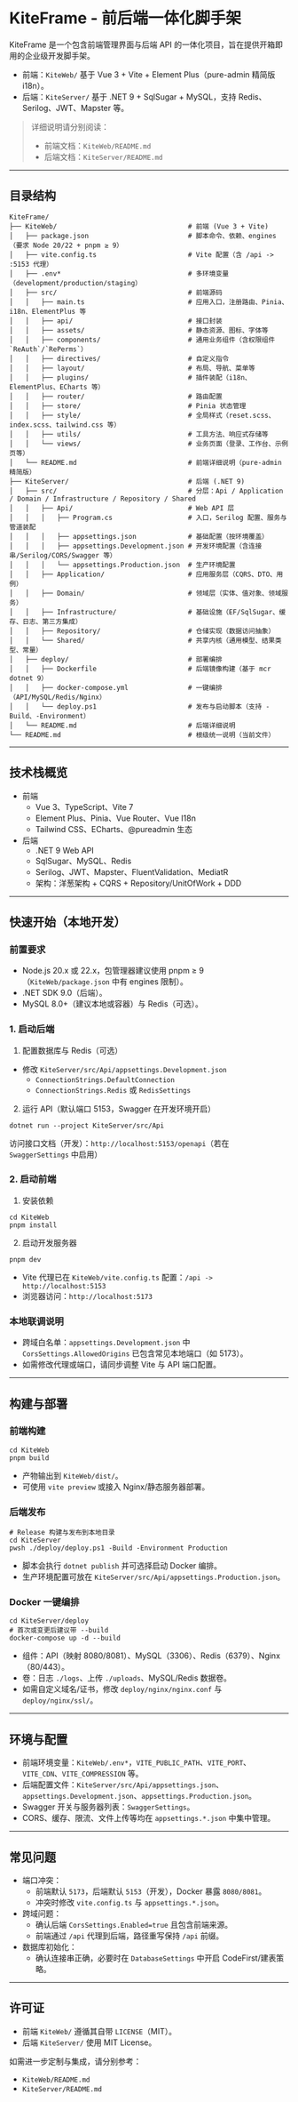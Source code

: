 # KiteFrame - 前后端一体化脚手架

KiteFrame 是一个包含前端管理界面与后端 API 的一体化项目，旨在提供开箱即用的企业级开发脚手架。

- 前端：`KiteWeb/` 基于 Vue 3 + Vite + Element Plus（pure-admin 精简版 i18n）。
- 后端：`KiteServer/` 基于 .NET 9 + SqlSugar + MySQL，支持 Redis、Serilog、JWT、Mapster 等。

> 详细说明请分别阅读：
> - 前端文档：`KiteWeb/README.md`
> - 后端文档：`KiteServer/README.md`

---

## 目录结构

```
KiteFrame/
├── KiteWeb/                                 # 前端 (Vue 3 + Vite)
│   ├── package.json                         # 脚本命令、依赖、engines（要求 Node 20/22 + pnpm ≥ 9）
│   ├── vite.config.ts                       # Vite 配置（含 /api -> :5153 代理）
│   ├── .env*                                # 多环境变量（development/production/staging）
│   ├── src/                                 # 前端源码
│   │   ├── main.ts                          # 应用入口，注册路由、Pinia、i18n、ElementPlus 等
│   │   ├── api/                             # 接口封装
│   │   ├── assets/                          # 静态资源、图标、字体等
│   │   ├── components/                      # 通用业务组件（含权限组件 `ReAuth`/`RePerms`）
│   │   ├── directives/                      # 自定义指令
│   │   ├── layout/                          # 布局、导航、菜单等
│   │   ├── plugins/                         # 插件装配（i18n、ElementPlus、ECharts 等）
│   │   ├── router/                          # 路由配置
│   │   ├── store/                           # Pinia 状态管理
│   │   ├── style/                           # 全局样式（reset.scss、index.scss、tailwind.css 等）
│   │   ├── utils/                           # 工具方法、响应式存储等
│   │   └── views/                           # 业务页面（登录、工作台、示例页等）
│   └── README.md                            # 前端详细说明（pure-admin 精简版）
├── KiteServer/                              # 后端 (.NET 9)
│   ├── src/                                 # 分层：Api / Application / Domain / Infrastructure / Repository / Shared
│   │   ├── Api/                             # Web API 层
│   │   │   ├── Program.cs                   # 入口，Serilog 配置、服务与管道装配
│   │   │   ├── appsettings.json             # 基础配置（按环境覆盖）
│   │   │   ├── appsettings.Development.json # 开发环境配置（含连接串/Serilog/CORS/Swagger 等）
│   │   │   └── appsettings.Production.json  # 生产环境配置
│   │   ├── Application/                     # 应用服务层（CQRS、DTO、用例）
│   │   ├── Domain/                          # 领域层（实体、值对象、领域服务）
│   │   ├── Infrastructure/                  # 基础设施（EF/SqlSugar、缓存、日志、第三方集成）
│   │   ├── Repository/                      # 仓储实现（数据访问抽象）
│   │   └── Shared/                          # 共享内核（通用模型、结果类型、常量）
│   ├── deploy/                              # 部署编排
│   │   ├── Dockerfile                       # 后端镜像构建（基于 mcr dotnet 9）
│   │   ├── docker-compose.yml               # 一键编排（API/MySQL/Redis/Nginx）
│   │   └── deploy.ps1                       # 发布与启动脚本（支持 -Build、-Environment）
│   └── README.md                            # 后端详细说明
└── README.md                                # 根级统一说明（当前文件）
```

---

## 技术栈概览

- 前端
  - Vue 3、TypeScript、Vite 7
  - Element Plus、Pinia、Vue Router、Vue I18n
  - Tailwind CSS、ECharts、@pureadmin 生态
- 后端
  - .NET 9 Web API
  - SqlSugar、MySQL、Redis
  - Serilog、JWT、Mapster、FluentValidation、MediatR
  - 架构：洋葱架构 + CQRS + Repository/UnitOfWork + DDD

---

## 快速开始（本地开发）

### 前置要求
- Node.js 20.x 或 22.x，包管理器建议使用 pnpm ≥ 9（`KiteWeb/package.json` 中有 engines 限制）。
- .NET SDK 9.0（后端）。
- MySQL 8.0+（建议本地或容器）与 Redis（可选）。

### 1. 启动后端
1) 配置数据库与 Redis（可选）
- 修改 `KiteServer/src/Api/appsettings.Development.json`
  - `ConnectionStrings.DefaultConnection`
  - `ConnectionStrings.Redis` 或 `RedisSettings`
2) 运行 API（默认端口 5153，Swagger 在开发环境开启）
```
dotnet run --project KiteServer/src/Api
```
访问接口文档（开发）：`http://localhost:5153/openapi`（若在 `SwaggerSettings` 中启用）

### 2. 启动前端
1) 安装依赖
```
cd KiteWeb
pnpm install
```
2) 启动开发服务器
```
pnpm dev
```
- Vite 代理已在 `KiteWeb/vite.config.ts` 配置：`/api -> http://localhost:5153`
- 浏览器访问：`http://localhost:5173`

### 本地联调说明
- 跨域白名单：`appsettings.Development.json` 中 `CorsSettings.AllowedOrigins` 已包含常见本地端口（如 5173）。
- 如需修改代理或端口，请同步调整 Vite 与 API 端口配置。

---

## 构建与部署

### 前端构建
```
cd KiteWeb
pnpm build
```
- 产物输出到 `KiteWeb/dist/`。
- 可使用 `vite preview` 或接入 Nginx/静态服务器部署。

### 后端发布
```
# Release 构建与发布到本地目录
cd KiteServer
pwsh ./deploy/deploy.ps1 -Build -Environment Production
```
- 脚本会执行 `dotnet publish` 并可选择启动 Docker 编排。
- 生产环境配置可放在 `KiteServer/src/Api/appsettings.Production.json`。

### Docker 一键编排
```
cd KiteServer/deploy
# 首次或变更后建议带 --build
docker-compose up -d --build
```
- 组件：API（映射 8080/8081）、MySQL（3306）、Redis（6379）、Nginx（80/443）。
- 卷：日志 `./logs`、上传 `./uploads`、MySQL/Redis 数据卷。
- 如需自定义域名/证书，修改 `deploy/nginx/nginx.conf` 与 `deploy/nginx/ssl/`。

---

## 环境与配置
- 前端环境变量：`KiteWeb/.env*`，`VITE_PUBLIC_PATH`、`VITE_PORT`、`VITE_CDN`、`VITE_COMPRESSION` 等。
- 后端配置文件：`KiteServer/src/Api/appsettings.json`、`appsettings.Development.json`、`appsettings.Production.json`。
- Swagger 开关与服务器列表：`SwaggerSettings`。
- CORS、缓存、限流、文件上传等均在 `appsettings.*.json` 中集中管理。

---


## 常见问题
- 端口冲突：
  - 前端默认 `5173`，后端默认 `5153`（开发），Docker 暴露 `8080/8081`。
  - 冲突时修改 `vite.config.ts` 与 `appsettings.*.json`。
- 跨域问题：
  - 确认后端 `CorsSettings.Enabled=true` 且包含前端来源。
  - 前端通过 `/api` 代理到后端，路径重写保持 `/api` 前缀。
- 数据库初始化：
  - 确认连接串正确，必要时在 `DatabaseSettings` 中开启 CodeFirst/建表策略。

---

## 许可证
- 前端 `KiteWeb/` 遵循其自带 `LICENSE`（MIT）。
- 后端 `KiteServer/` 使用 MIT License。

如需进一步定制与集成，请分别参考：
- `KiteWeb/README.md`
- `KiteServer/README.md`
